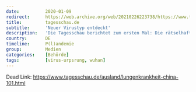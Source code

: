 ```yaml
---
date:          2020-01-09
redirect:      https://web.archive.org/web/20210226223738/https://www.tagesschau.de/ausland/lungenkrankheit-china-101.html
title:         tagesschau.de
subtitle:      'Neuer Virustyp entdeckt'
description:   'Die Tagesschau berichtet zum ersten Mal: Die rätselhaften Lungenerkrankungen in China gehen offenbar auf ein bisher unbekanntes Virus zurück. Derzeit werden fast 60 Menschen deswegen in der Metropole Wuhan behandelt.'
country:       DE
timeline:      P(l)andemie
group:         Medien
categories:    [Behörde]
tags:          [virus-urpsrung, wuhan]
---
```

Dead Link: https://www.tagesschau.de/ausland/lungenkrankheit-china-101.html

